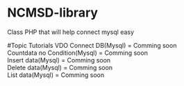 # NCMSD-library
Class PHP that will help connect mysql easy

#Topic Tutorials VDO
Connect DB(Mysql) = Comming soon <br />
Countdata no Condition(Mysql) = Comming soon <br />
Insert data(Mysql) = Comming soon <br />
Delete data(Mysql) = Comming soon <br />
List data(Mysql) = Comming soon <br />
